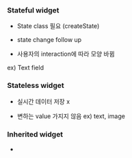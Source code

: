 ### Stateful widget

- State class 필요 (createState)

- state change follow up

- 사용자의 interaction에 따라 모양 바뀜

ex) Text field




### Stateless widget

- 실시간 데이터 저장 x

- 변하는 value 가지지 않음
    ex) text, image

### Inherited widget

- 
